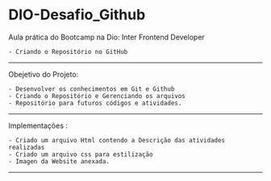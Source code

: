 # DIO-Desafio_Github

Aula prática do Bootcamp na Dio: Inter Frontend Developer

    - Criando o Repositório no GitHub

---

Obejetivo do Projeto:

    - Desenvolver os conhecimentos em Git e Github
    - Criando o Repositório e Gerenciando os arquivos
    - Repositório para futuros códigos e atividades.
---

Implementações :
    
    - Criado um arquivo Html contendo a Descrição das atividades realizadas 
    - Criado um arquivo css para estilização
    - Imagen da Website anexada.
---




